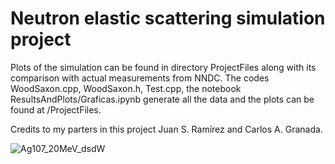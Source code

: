 # Neutron elastic scattering simulation project

Plots of the simulation can be found in directory ProjectFiles along with its comparison with actual measurements from NNDC. The codes WoodSaxon.cpp, WoodSaxon.h, Test.cpp, the notebook ResultsAndPlots/Graficas.ipynb generate all the data and the plots can be found at /ProjectFiles.

Credits to my parters in this project Juan S. Ramírez and Carlos A. Granada.

![Ag107_20MeV_dsdW](https://github.com/arestrepogiraldo2200/Neutron-elastic-scattering-simulation-project/assets/41751049/637d60e8-625f-4d52-83d9-cba4904c2f5b)
